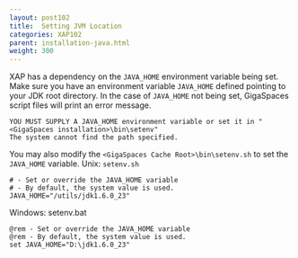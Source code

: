 ```yaml
---
layout: post102
title:  Setting JVM Location
categories: XAP102
parent: installation-java.html
weight: 300
---
```




XAP has a dependency on the `JAVA_HOME` environment variable being set. Make sure you have an environment variable `JAVA_HOME` defined pointing to your JDK root directory.
In the case of `JAVA_HOME` not being set, GigaSpaces script files will print an error message.

    YOU MUST SUPPLY A JAVA_HOME environment variable or set it in "<GigaSpaces installation>\bin\setenv"
    The system cannot find the path specified.

You may also modify the `<GigaSpaces Cache Root>\bin\setenv.sh` to set the `JAVA_HOME` variable.
Unix: `setenv.sh`

    # - Set or override the JAVA_HOME variable
    # - By default, the system value is used.
    JAVA_HOME="/utils/jdk1.6.0_23"

Windows: setenv.bat

    @rem - Set or override the JAVA_HOME variable
    @rem - By default, the system value is used.
    set JAVA_HOME="D:\jdk1.6.0_23"

